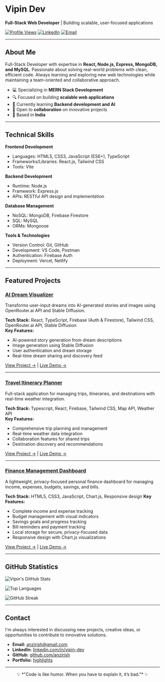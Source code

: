 # Vipin Dev

**Full-Stack Web Developer** | Building scalable, user-focused applications

[![Profile Views](https://komarev.com/ghpvc/?username=anzirish&color=0e75b6&style=flat)](https://github.com/anzirish)
[![LinkedIn](https://img.shields.io/badge/LinkedIn-Connect-0077B5?style=flat&logo=linkedin)](https://www.linkedin.com/in/vipin-dev/)
[![Email](https://img.shields.io/badge/Email-Contact-D14836?style=flat&logo=gmail)](mailto:anzirish@gmail.com)

---

## About Me

Full-Stack Developer with expertise in **React, Node.js, Express, MongoDB, and MySQL**. Passionate about solving real-world problems with clean, efficient code. Always learning and exploring new web technologies while maintaining a team-oriented and collaborative approach.

- 💻 Specializing in **MERN Stack Development**
- 🔍 Focused on building **scalable web applications**
- 🌱 Currently learning **Backend development and AI**
- 🤝 Open to **collaboration** on innovative projects
- 📍 Based in **India**

---

## Technical Skills

**Frontend Development**
- Languages: HTML5, CSS3, JavaScript (ES6+), TypeScript
- Frameworks/Libraries: React.js, Tailwind CSS
- Tools: Vite

**Backend Development**
- Runtime: Node.js
- Framework: Express.js
- APIs: RESTful API design and implementation

**Database Management**
- NoSQL: MongoDB, Firebase Firestore
- SQL: MySQL
- ORMs: Mongoose

**Tools & Technologies**
- Version Control: Git, GitHub
- Development: VS Code, Postman
- Authentication: Firebase Auth
- Deployment: Vercel, Netlify

---

## Featured Projects

### [AI Dream Visualizer](https://github.com/anzirish/AI-Dream-Visualizzer)
Transforms user-input dreams into AI-generated stories and images using OpenRouter.ai API and Stable Diffusion.

**Tech Stack:** React, TypeScript, Firebase (Auth & Firestore), Tailwind CSS, OpenRouter.ai API, Stable Diffusion  
**Key Features:**
- AI-powered story generation from dream descriptions
- Image generation using Stable Diffusion
- User authentication and dream storage
- Real-time dream sharing and discovery feed

[View Project →](https://github.com/anzirish/AI-Dream-Visualizzer) | [Live Demo →](#)

---

### [Travel Itinerary Planner](https://github.com/anzirish/Travel-Itinerary-Planner)
Full-stack application for managing trips, itineraries, and destinations with real-time weather integration.

**Tech Stack:** Typescript, React, Firebase, Tailwind CSS, Map API, Weather API  
**Key Features:**
- Comprehensive trip planning and management
- Real-time weather data integration
- Collaboration features for shared trips
- Destination discovery and recommendations

[View Project →](https://github.com/anzirish/Travel-Itinerary-Planner) | [Live Demo →](#)

---

### [Finance Management Dashboard](https://github.com/anzirish/Finance-Management)
A lightweight, privacy-focused personal finance dashboard for managing income, expenses, budgets, savings, and bills.

**Tech Stack:** HTML5, CSS3, JavaScript, Chart.js, Responsive design
**Key Features:**
- Complete income and expense tracking
- Budget management with visual indicators
- Savings goals and progress tracking
- Bill reminders and payment tracking
- Local storage for secure, privacy-focused data
- Responsive design with Chart.js visualizations

[View Project →](https://github.com/anzirish/Finance-Management) | [Live Demo →](https://finance-management-dashboard.netlify.app/)

---

## GitHub Statistics

<div align="left">
  
![Vipin's GitHub Stats](https://github-readme-stats.vercel.app/api?username=anzirish&show_icons=true&theme=default&hide_border=true&count_private=true)

![Top Languages](https://github-readme-stats.vercel.app/api/top-langs/?username=anzirish&layout=compact&theme=default&hide_border=true)

![GitHub Streak](https://github-readme-streak-stats.herokuapp.com/?user=anzirish&theme=default&hide_border=true)

</div>

---

## Contact

I'm always interested in discussing new projects, creative ideas, or opportunities to contribute to innovative solutions.

- **Email:** [anzirish@gmail.com](mailto:anzirish@gmail.com)
- **LinkedIn:** [linkedin.com/in/vipin-dev](https://www.linkedin.com/in/vipin-dev/)
- **GitHub:** [github.com/anzirish](https://github.com/anzirish)
- **Portfolio:** [highlights](https://highlights-rlhc.vercel.app/)

---

<div align="center">
  ✨ *"Code is like humor. When you have to explain it, it’s bad."* ✨
</div>
